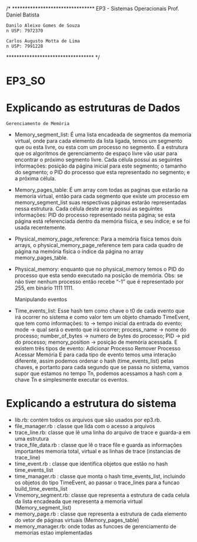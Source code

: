 /* ********************************
    EP3 - Sistemas Operacionais
    Prof. Daniel Batista

    Danilo Aleixo Gomes de Souza
    n USP: 7972370
  
    Carlos Augusto Motta de Lima
    n USP: 7991228

********************************** */


# EP3_SO


# Explicando as estruturas de Dados

	Gerenciamento de Memória

- Memory_segment_list: É uma lista encadeada de segmentos da memoria virtual,
onde para cada elemento da lista ligada, temos um segmento que ou esta livre,
ou esta com um processo no segmento. É a estrutura que os algoritmos de
gerenciamento de espaço livre vão usar para encontrar o próximo segmento livre.
Cada célula possui as seguintes informações: posição da página inicial para este
segmento; o tamanho do segmento; o PID do processo que esta representado no
segmento; e a próxima célula.

- Memory_pages_table: É um array com todas as paginas que estarão na memoria
virtual, então para cada segmento que existe um processo em memory_segment_list
suas respectivas páginas estarão representadas nessa estrutura.
Cada célula deste array possui as seguintes informações: PID do processo
representado nesta página; se esta página está referenciada dentro da memória
física, e seu índice; e se foi usada recentemente.

- Physical_memory_page_reference: Para a memória física temos dois arrays, o
physical_memory_page_reference tem para cada quadro de página na memória física
o índice da página no array memory_pages_table.

- Physical_memory: enquanto que no physical_memory temos o PID do processo que
esta sendo executado na posição de memória. Obs: se não tiver nenhum processo
então recebe “-1” que é representado por 255, em binário 1111 1111.

	
	Manipulando eventos

- Time_events_list: Esse hash tem como chave o t0 de cada evento que irá ocorrer no sistema e como
valor tem um objeto chamado TimeEvent, que tem como informações: 
to → tempo inicial da entrada do evento; 
mode → qual será o evento que irá ocorrer;
process_name → nome do processo;
number_of_bytes → numero de bytes do processo;
PID → pid do processo; 
memory_position → posição de memória acessada.
E existem três tipos de evento:
 	Adicionar Processo
	Remover Processo
	Acessar Memória
E para cada tipo de evento temos uma interação diferente, assim podemos ordenar o hash 
(time_events_list) pelas chaves, e portanto para cada segundo que se passa no sistema, 
vamos supor que estamos no tempo Tn, podemos acessamos a hash com a chave Tn e simplesmente executar os eventos.


# Explicando a estrutura do sistema 

- lib.rb: contém todos os arquivos que são usados por ep3.rb.
- file_manager.rb : classe que lida com o acesso a arquivos
- trace_line.rb: classe que lê uma linha do arquivo de trace e guarda-a em uma estrutura 
- trace_file_data.rb : classe que lê o trace file e guarda as informações importantes memoria total, virtual e as linhas de trace (instancias de trace_line)
- time_event.rb : classe que identifica objetos que estão no hash time_events_list
- time_manager.rb : classe que monta o hash time_events_list, incluindo os objetos do tipo TimeEvent, ao passar o trace_lines para a funcao build_time_events_list
- Vmemory_segment.rb: classe que representa a estrutura de cada celula da lista encadeada que representa a memoria virtual (Memory_segment_list)
- memory_page.rb : classe que representa a estrutura de cada elemento do vetor de páginas virtuais (Memory_pages_table)
- memory_manager.rb: onde todas as funcoes de gerenciamento de memorias estao implementadas


